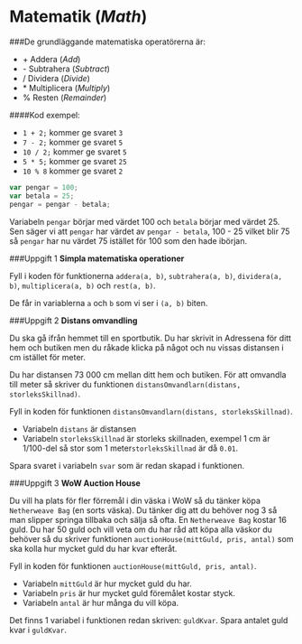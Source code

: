 # Matematik (*Math*)

###De grundläggande matematiska operatörerna är:
* \+ Addera (*Add*)
* \- Subtrahera (*Subtract*)
* /  Dividera (*Divide*)
* \* Multiplicera (*Multiply*)
* % Resten (*Remainder*)

####Kod exempel:
* `1 + 2;` kommer ge svaret  `3`
* `7 - 2;` kommer ge svaret `5`
* `10 / 2;` kommer ge svaret `5`
* `5 * 5;` kommer ge svaret `25`
* `10 % 8` kommer ge svaret `2`

``` javascript
var pengar = 100;
var betala = 25;
pengar = pengar - betala;
```
Variabeln `pengar` börjar med värdet 100 och `betala` börjar med värdet 25.
Sen säger vi att `pengar` har värdet av `pengar - betala`,
100 - 25 vilket blir 75 så `pengar` har nu värdet 75 istället för 100 som den hade ibörjan.

###Uppgift 1
**Simpla matematiska operationer**

Fyll i koden för funktionerna `addera(a, b)`, `subtrahera(a, b)`, `dividera(a, b)`, `multiplicera(a, b)` och `rest(a, b)`.

De får in variablerna `a` och `b` som vi ser i `(a, b)` biten.

###Uppgift 2
**Distans omvandling**

Du ska gå ifrån hemmet till en sportbutik. Du har skrivit in Adressena för ditt hem och butiken men du råkade klicka på något 
och nu vissas distansen i cm istället för meter.

Du har distansen 73 000 cm mellan ditt hem och butiken. För att omvandla till meter så skriver du funktionen `distansOmvandlarn(distans, storleksSkillnad)`.

Fyll in koden för funktionen `distansOmvandlarn(distans, storleksSkillnad)`.
* Variabeln `distans` är distansen
* Variabeln `storleksSkillnad` är storleks skillnaden, exempel 1 cm är 1/100-del så stor som 1 meter`storleksSkillnad` är då `0.01`.

Spara svaret i variabeln `svar` som är redan skapad i funktionen.


###Uppgift 3
**WoW Auction House**

Du vill ha plats för fler förremål i din väska i WoW så du tänker köpa 
`Netherweave Bag` (en sorts väska). Du tänker dig att du behöver nog 3 så man slipper springa 
tillbaka och sälja så ofta. En `Netherweave Bag` kostar 16 guld. Du har 50 guld och vill veta om du har råd att köpa alla väskor du 
behöver så du skriver funktionen `auctionHouse(mittGuld, pris, antal)` som ska kolla hur  mycket guld du har kvar efteråt.

Fyll in koden för funktionen `auctionHouse(mittGuld, pris, antal)`.

* Variabeln `mittGuld` är hur mycket guld du har.
* Variabeln `pris` är hur mycket guld föremålet kostar styck.
* Variabeln `antal` är hur många du vill köpa.

Det finns 1 variabel i funktionen redan skriven: `guldKvar`. Spara antalet guld kvar i 
`guldKvar`.
